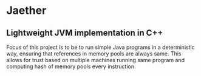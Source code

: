 # Jaether
## Lightweight JVM implementation in C++

Focus of this project is to be to run simple Java programs in a deterministic way, ensuring that references in memory pools are always same. This allows for trust based on multiple machines running same program and computing hash of memory pools every instruction.